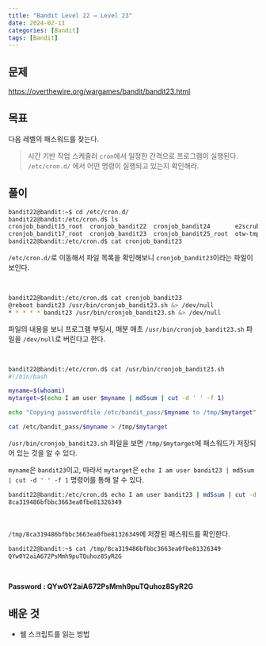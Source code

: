 ```yaml
---
title: "Bandit Level 22 → Level 23"
date: 2024-02-11
categories: [Bandit]
tags: [Bandit]
---
```


## 문제
<https://overthewire.org/wargames/bandit/bandit23.html>

## 목표
다음 레벨의 패스워드를 찾는다.
> 시간 기반 작업 스케줄러 `cron`에서 일정한 간격으로 프로그램이 실행된다. `/etc/cron.d/` 에서 어떤 명령이 실행되고 있는지 확인해라.

## 풀이

```sh
bandit22@bandit:~$ cd /etc/cron.d/
bandit22@bandit:/etc/cron.d$ ls
cronjob_bandit15_root  cronjob_bandit22  cronjob_bandit24       e2scrub_all  sysstat
cronjob_bandit17_root  cronjob_bandit23  cronjob_bandit25_root  otw-tmp-dir
bandit22@bandit:/etc/cron.d$ cat cronjob_bandit23
```  

`/etc/cron.d/`로 이동해서 파일 목록을 확인해보니 `cronjob_bandit23`이라는 파일이 보인다.  

&nbsp;  

```sh
bandit22@bandit:/etc/cron.d$ cat cronjob_bandit23
@reboot bandit23 /usr/bin/cronjob_bandit23.sh &> /dev/null
* * * * * bandit23 /usr/bin/cronjob_bandit23.sh &> /dev/null
```

파일의 내용을 보니 프로그램 부팅시, 매분 매초 `/usr/bin/cronjob_bandit23.sh` 파일을 `/dev/null`로 버린다고 한다.

&nbsp;  

```sh
bandit22@bandit:/etc/cron.d$ cat /usr/bin/cronjob_bandit23.sh
#!/bin/bash

myname=$(whoami)
mytarget=$(echo I am user $myname | md5sum | cut -d ' ' -f 1)

echo "Copying passwordfile /etc/bandit_pass/$myname to /tmp/$mytarget"

cat /etc/bandit_pass/$myname > /tmp/$mytarget
```  

`/usr/bin/cronjob_bandit23.sh` 파일을 보면 `/tmp/$mytarget`에 패스워드가 저장되어 있는 것을 알 수 있다.  

`myname`은 `bandit23`이고, 따라서 `mytarget`은 `echo I am user bandit23 | md5sum | cut -d ' ' -f 1` 명령어를 통해 알 수 있다.  

```sh
bandit22@bandit:/etc/cron.d$ echo I am user bandit23 | md5sum | cut -d ' ' -f 1
8ca319486bfbbc3663ea0fbe81326349
```  

&nbsp;  

`/tmp/8ca319486bfbbc3663ea0fbe81326349`에 저장된 패스워드를 확인한다.  

```sh
bandit22@bandit:~$ cat /tmp/8ca319486bfbbc3663ea0fbe81326349
QYw0Y2aiA672PsMmh9puTQuhoz8SyR2G
```  

&nbsp;  

**Password : QYw0Y2aiA672PsMmh9puTQuhoz8SyR2G**

## 배운 것
- 쉘 스크립트를 읽는 방법